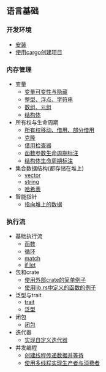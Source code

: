 
## 语言基础
### 开发环境
- [安装](1-basic/install/index.md)
- [使用cargo创建项目](1-basic/cargo/index.md)

### 内存管理
- 变量
  - [变量可变性与隐藏](2-memory/variable/index.md)
  - [整型、浮点、字符串](2-memory/variable/scalar.md)
  - [数组、元组](2-memory/variable/compound.md)
  - [结构体](2-memory/struct/index.md)
- 所有权与生命周期
  - [所有权移动、借用、部分借用](2-memory/ownership/index.md)
  - [克隆](2-memory/ownership/clone.md)
  - [借用检查器](2-memory/ownership/borrowchecker.md)
  - [函数参数生命周期标注](2-memory/ownership/func-lifetime.md)
  - [结构体生命周期标注](2-memory/ownership/struct-lifetime.md)
- 集合数据结构(都存储在堆上)
  - [vector](2-memory/collection/vector.md)
  - [string](2-memory/collection/string.md)
  - [哈希表](2-memory/collection/hashmap.md)
- 智能指针
  -  [指向堆上的数据](2-memory/smart-pointer/reference.md)
  
### 执行流
- 基础执行流
  - [函数](3-execution/function/index.md)
  - [循环](3-execution/loop/index.md)
  - [match](3-execution/match/index.md)
  - [if let](3-execution/if-let/index.md)
- 包和crate
  - [使用外部crate的简单例子](3-execution/crate/demo.md)
  - [使用lib.rs中定义的函数的例子](3-execution/crate/lib.rs.md)
- 泛型与trait
  - [trait](3-execution/generic/trait.md)
  - [泛型](3-execution/generic/generic.md)
- 闭包
  - [闭包](3-execution/closure/index.md)
- 迭代器
  - [实现自定义迭代器](3-execution/iterator/index.md)
- 并发编程
  - [创建线程传递数据并等待](3-execution/thread/demo.md)
  - [使用多线程实现生产者与消费者](3-execution/thread/consumer.md)